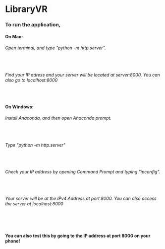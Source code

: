 # LibraryVR

<h3>To run the application, </h3>

<h4>On Mac:</h4>
  <h6>Open terminal, and type "python -m http.server".</h6> <br>
  <h6>Find your IP adress and your server will be located at server:8000. You can also go to localhost:8000</h6> <br>
<h4>On Windows:</h4>
  <h6>Install Anaconda, and then open Anaconda prompt. </h6><br>
  <h6>Type "python -m http.server" </h6><br>
  <h6>Check your IP address by opening Command Prompt and typing "ipconfig". </h6><br>
  <h6>Your server will be at the IPv4 Address at port 8000. You can also access the server at localhost:8000</h6><br>
 <br>
 
<h4>You can also test this by going to the IP address at port 8000 on your phone! </h4>
